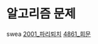 # 알고리즘 문제
swea
[2001_파리퇴치](https://github.com/Dhyeonle9/algo/blob/b03c70e2dc9e4bff96d7f8ce633170c2c84b347b/swea/2001_%ED%8C%8C%EB%A6%AC%ED%87%B4%EC%B9%98/sol.py)
[4861_회문](https://github.com/Dhyeonle9/algo/blob/b03c70e2dc9e4bff96d7f8ce633170c2c84b347b/swea/4861_%ED%9A%8C%EB%AC%B8/sol.py)
